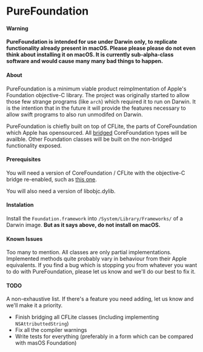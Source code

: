 # PureFoundation

#### Warning

**PureFoundation is intended for use under Darwin only, to replicate functionality already present in macOS. Please please please do not even think about installing it on macOS. It is currently sub-alpha-class software and would cause many many bad things to happen.**

#### About

PureFoundation is a minimum viable product reimplmentation of Apple's Foundation objective-C library. The project was originally started to allow those few strange programs (like `arch`) which required it to run on Darwin. It is the intention that in the future it will provide the features necessary to allow swift programs to also run unmodifed on Darwin.

PureFoundation is chiefly built on top of CFLite, the parts of CoreFoundation which Apple has opensourced. All [bridged](https://developer.apple.com/library/content/documentation/CoreFoundation/Conceptual/CFDesignConcepts/Articles/tollFreeBridgedTypes.html) CoreFoundation types will be availble. Other Foundation classes will be built on the non-bridged functionality exposed.

#### Prerequisites

You will need a version of CoreFoundation / CFLite with the objective-C bridge re-enabled, such as [this one](https://github.com/sjc/CoreFoundation).

You will also need a version of libobjc.dylib.

#### Instalation

Install the `Foundation.framework` into `/System/Library/Frameworks/` of a Darwin image. **But as it says above, do not install on macOS.**

#### Known Issues

Too many to mention. All classes are only partial implementations. Implemented methods quite probably vary in behaviour from their Apple equivalents. If you find a bug which is stopping you from whatever you want to do with PureFoundation, please let us know and we'll do our best to fix it.

#### TODO

A non-exhaustive list. If there's a feature you need adding, let us know and we'll make it a priority.

* Finish bridging all CFLite classes (including implementing `NSAttributtedString`)
* Fix all the compiler warnings
* Write tests for everything (preferably in a form which can be compared with masOS Foundation)

